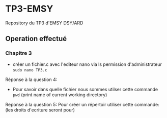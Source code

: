 # TP3-EMSY
Repository du TP3 d'EMSY DSY/ARD


## Operation effectué




### Chapitre 3
* créer un fichier.c avec l'editeur nano via ls permission d'administrateur
`sudo nano TP3.c`

Réponse à la question 4:
* Pour savoir dans quelle fichier nous sommes utilser cette commande
`pwd`  (print name of current working directory)

Reponse à la question 5:
Pour créer un répertoir utiliser cette commande: (les droits d'ecriture seront pour)

